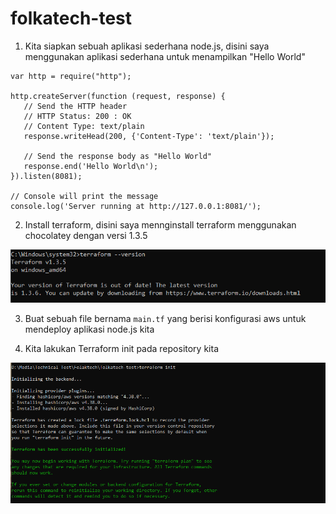 # folkatech-test

1. Kita siapkan sebuah aplikasi sederhana node.js, disini saya menggunakan aplikasi sederhana untuk menampilkan "Hello World"

```
var http = require("http");

http.createServer(function (request, response) {
   // Send the HTTP header 
   // HTTP Status: 200 : OK
   // Content Type: text/plain
   response.writeHead(200, {'Content-Type': 'text/plain'});
   
   // Send the response body as "Hello World"
   response.end('Hello World\n');
}).listen(8081);

// Console will print the message
console.log('Server running at http://127.0.0.1:8081/');
```
2. Install terraform, disini saya mennginstall terraform menggunakan chocolatey dengan versi 1.3.5

![version](gambar/terraform_version.png)

3. Buat sebuah file bernama `main.tf` yang berisi konfigurasi aws untuk mendeploy aplikasi node.js kita  

4. Kita lakukan Terraform init pada repository kita

![terra_init](gambar/terraform_init.png)